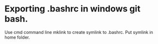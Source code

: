 Exporting .bashrc in windows git bash.
====================================================================================
Use cmd command line mklink to create symlink to .bashrc. Put symlink in home
folder.
